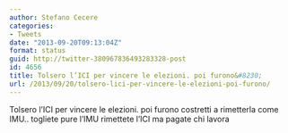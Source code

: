 ```yaml
---
author: Stefano Cecere
categories:
- Tweets
date: "2013-09-20T09:13:04Z"
format: status
guid: http://twitter-380967836493283328-post
id: 4656
title: Tolsero l’ICI per vincere le elezioni. poi furono&#8230;
url: /2013/09/20/tolsero-lici-per-vincere-le-elezioni-poi-furono/
---
```


Tolsero l’ICI per vincere le elezioni. poi furono costretti a rimetterla come IMU.. togliete pure l’IMU rimettete l’ICI ma pagate chi lavora
